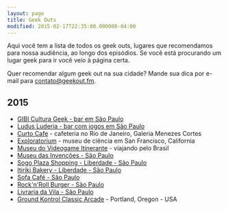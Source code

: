 ```yaml
---
layout: page
title: Geek Outs
modified: 2015-02-17T22:35:00.000000-04:00
---
```


Aqui você tem a lista de todos os geek outs, lugares que recomendamos para nossa audiência, ao longo dos episódios. Se você está procurando um lugar geek para ir você veio à página certa.

Quer recomendar algum geek out na sua cidade? Mande sua dica por e-mail para [contato@geekout.fm](mailto:contato@geekout.fm).

## 2015
* [GIBI Cultura Geek - bar em São Paulo](http://www.gibiculturageek.com/)
* [Ludus Luderia - bar com jogos em São Paulo](http://www.ludusluderia.com.br/)
* [Curto Cafe](https://www.facebook.com/curtocafe) - cafeteria no Rio de Janeiro, Galeria Menezes Cortes
* [Exploratorium](http://exploratorium.edu/) - museu de ciência em San Francisco, California
* [Museu do Videogame Itinerante](https://www.facebook.com/museudovideogameitinerante/timeline) - viajando pelo Brasil
* [Museu das Invenções - São Paulo](http://www.museudasinvencoes.com.br/)
* [Sogo Plaza Shopping - Liberdade - São Paulo](https://foursquare.com/v/sogo-plaza-shopping/4b646342f964a5203caf2ae3)
* [Itiriki Bakery - Liberdade - São Paulo](http://bakeryitiriki.com/)
* [Sofa Café - São Paulo](http://sofacafe.com.br/)
* [Rock'n'Roll Burger - São Paulo](http://www.rocknrollburger.com.br/)
* [Livraria da Vila - São Paulo](http://www.livrariadavila.com.br/)
* [Ground Kontrol Classic Arcade](http://groundkontrol.com/) - Portland, Oregon - USA